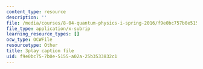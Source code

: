 ```yaml
---
content_type: resource
description: ''
file: /media/courses/8-04-quantum-physics-i-spring-2016/f9e0bc757b0e5155a02a25b3533832c1_twdF0EIbFds.vtt
file_type: application/x-subrip
learning_resource_types: []
ocw_type: OCWFile
resourcetype: Other
title: 3play caption file
uid: f9e0bc75-7b0e-5155-a02a-25b3533832c1
---
```

